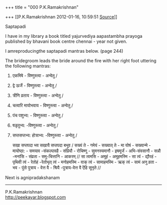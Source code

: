 +++
title = "000 P.K.Ramakrishnan"

+++
[[P.K.Ramakrishnan	2012-01-16, 10:59:51 [Source](https://groups.google.com/g/samskrita/c/jKYhidzrm6U)]]



  

Saptapadi

  

I have in my library a book titled yajurvediya aapastambha prayoga published by bhavani book centre chennai - year not given.

  

I amreproducingthe saptapadi mantras below. (page 244)

  

The bridegroom leads the bride around the fire with her right foot uttering the following mantras:

  

1. एकमिषे - विष्णुस्त्वा - अन्वेतु /

2. द्वे ऊर्जे - विष्णुस्त्वा - अन्वेतु /

3. त्रीणि व्रताय - विष्णुस्त्वा - अन्वेतु /

4. चत्वारि मायोभवाय - विष्णुस्त्वा - अन्वेतु /

5. पंच पशुभ्य: - विष्णुस्त्वा - अन्वेतु /

6. षडृतुभ्य: -विष्णुस्त्वा - अन्वेतु /

7. सप्तसप्तभ्य: होत्राभ्य: -विष्णुस्त्वा - अन्वेतु /

   सखा सप्तपदा भव सखायै सप्तपदा बभूव / सख्यं ते - गमेयं - सख्यात् ते - मा योषं - सख्यान्मे - मायोष्ठा: - समयाव -संकल्पावहै - संप्रियौ - रोचिष्णू - सुमनस्यमानौ - इषमूर्जं - अभि-संवसानौ - सन्नौ -मनांसि - संव्रता - समु-चित्तानि - आकरम् // सा त्वमसि - अमूहं - अमूहमस्मि - सा त्वं - द्यौरहं - पृथिवी त्वं - रेतोहं -रेतोभृत् त्वं - मनोहमस्मि - वाक्
त्वं - सामाहमस्मि - ऋक् त्वं - सामं अनु व्रता - भव - पुंसे पुत्राय - वेत्त वै - श्रियै -पुत्राय-वेत्त वै ऎहि सूनृते //

  

Next is agnipradakshanam

  

-----------------------------------  
P.K.Ramakrishnan  
<http://peekayar.blogspot.com>

